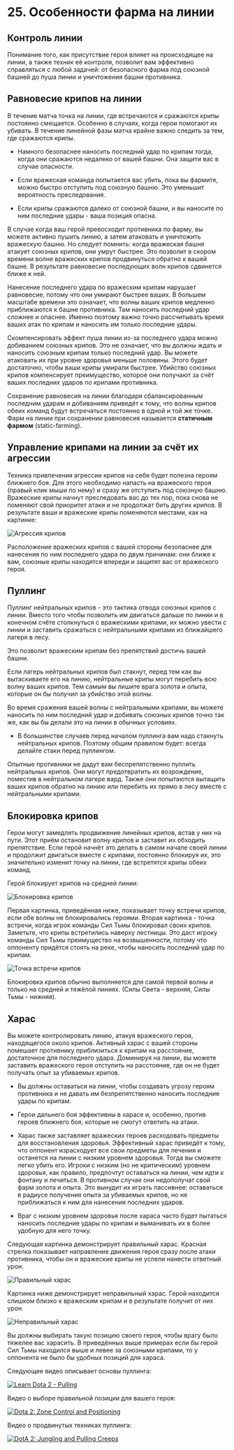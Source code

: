 # 25. Особенности фарма на линии

## Контроль линии

Понимание того, как присутствие героя влияет на происходящее на линии, а также техник её контроля, позволит вам эффективно справляться с любой задачей: от безопасного фарма под союзной башней до пуша линии и уничтожения башни противника.

## Равновесие крипов на линии

В течение матча точка на линии, где встречаются и сражаются крипы постоянно смещается. Особенно в случаях, когда герои помогают их убивать. В течение линейной фазы матча крайне важно следить за тем, где сражаются крипы.

* Намного безопаснее наносить последний удар по крипам тогда, когда они сражаются недалеко от вашей башни. Она защити вас в случае опасности.

* Если вражеская команда попытается вас убить, пока вы фармите, можно быстро отступить под союзную башню. Это уменьшит вероятность преследования.

* Если крипы сражаются далеко от союзной башни, и вы наносите по ним последние удары - ваша позиция опасна.

В случае когда ваш герой превосходит противника по фарму, вы можете активно пушить линию, а затем атаковать и уничтожить вражескую башню. Но следует помнить: когда вражеская башня атакует союзных крипов, они умрут быстрее. Это позволит в скором времени волне вражеских крипов продвинуться обратно к вашей башне. В результате равновесие последующих волн крипов сдвинется ближе к ней.

Нанесение последнего удара по вражеским крипам нарушает равновесие, потому что они умирают быстрее ваших. В большем масштабе времени это означает, что волны ваших крипов медленно приближаются к башне противника. Там наносить последний удар сложнее и опаснее. Именно поэтому важно точно рассчитывать время ваших атак по крипам и наносить им только последние удары.

Скомпенсировать эффект пуша линии из-за последнего удара можно добиванием союзных крипов. Это не означает, что вы должны ждать и наносить союзным крипам только последний удар. Вы можете атаковать их при уровне здоровья меньше половины. Этого будет достаточно, чтобы ваши крипы умирали быстрее. Убийство союзных крипов компенсирует преимущество, которое они получают за счёт ваших последних ударов по крипами противника.

Сохранение равновесия на линии благодаря сбалансированным последним ударам и добиваниям приведёт к тому, что волны крипов обеих команд будут встречаться постоянно в одной и той же точке. Фарм на линии при сохранении равновесия называется **статичным фармом** (static-farming).

## Управление крипами на линии за счёт их агрессии

Техника привлечения агрессии крипов на себя будет полезна героям ближнего боя. Для этого необходимо напасть на вражеского героя (правый клик мыши по нему) и сразу же отступить под союзную башню. Вражеские крипы начнут преследовать вас до тех пор, пока снова не поменяют свой приоритет атаки и не продолжат бить других крипов. В результате ваши и вражеские крипы поменяются местами, как на картинке:

![Агрессия крипов](images/25.1_creep_agro.png)

Расположение вражеских крипов с вашей стороны безопаснее для нанесения по ним последнего удара по двум причинам: они ближе к вам, союзные крипы находятся впереди и защитят вас от вражеского героя.

## Пуллинг

Пуллинг нейтральных крипов - это тактика отвода союзных крипов с линии. Вместо того чтобы позволить им двигаться дальше по линии и в конечном счёте столкнуться с вражескими крипами, их можно увести с линии и заставить сражаться с нейтральными крипами из ближайшего лагеря в лесу.

Это позволит вражеским крипам без препятствий достичь вашей башни.

Если лагерь нейтральных крипов был стакнут, перед тем как вы вытаскиваете его на линию, нейтральные крипы могут перебить всю волну ваших крипов. Тем самым вы лишите врага золота и опыта, которые он бы получил за убийство этой волны.

Во время сражения вашей волны с нейтральными крипами, вы можете наносить по ним последний удар и добивать союзных крипов точно так же, как вы бы делали это на линии в обычных условиях.

* В большинстве случаев перед началом пуллинга вам надо стакнуть нейтральных крипов. Поэтому общим правилом будет: всегда делайте стаки перед пуллингом.

Опытные противники не дадут вам беспрепятственно пуллить нейтральных крипов. Они могут предотвратить их возрождение, поместив в нейтральном лагере вард. Также они попытаются вытащить ваших крипов обратно на линию или перебить их прямо в лесу вместе с нейтральными крипами.

## Блокировка крипов

Герои могут замедлить продвижение линейных крипов, встав у них на пути. Этот приём остановит волну крипов и заставит их обходить препятствие. Если герой начнёт это делать в самом начале своей линии и продолжит двигаться вместе с крипами, постоянно блокируя их, это значительно изменит точку на линии, где встретятся крипы обеих команд.

Герой блокирует крипов на средней линии:

![Блокировка крипов](images/25.2_creep_block.png)

Первая картинка, приведённая ниже, показывает точку встречи крипов, если обе волны не блокировались героями. Вторая картинка - точка встречи, когда игрок команды Сил Тьмы блокировал своих крипов. Заметьте, что крипы встретились наверху лестницы. Это даст игроку команды Сил Тьмы преимущество на возвышенности, потому что оппоненту придётся стоять на реке, чтобы наносить последний удар по крипам.

![Точка встречи крипов](images/25.3_meeting_point.png)

Блокировка крипов обычно выполняется для самой первой волны и только на средней и тяжёлой линиях. (Силы Света - верхняя, Силы Тьмы - нижняя).

## Харас

Вы можете контролировать линию, атакуя вражеского героя, находящегося около крипов. Активный харас с вашей стороны помешает противнику приблизиться к крипам на расстояние, достаточное для последнего удара. Доминируя на линии, вы можете  заставить вражеского героя отступить на расстояние, где он не будет получать опыт за убиваемых крипов.

* Вы должны оставаться на линии, чтобы создавать угрозу героям противника и не давать им безпрепятственно наносить последние удары по крипам.

* Герои дальнего боя эффективны в харасе и, особенно, против героев ближнего боя, которые не смогут ответить на атаки.

* Харас также заставляет вражеских героев расходовать предметы для восстановления здоровья. Эффективный харас приведёт к тому, что оппонент израсходует все свои предметы для лечения и останется на линии с низким уровнем здоровья. Тогда вы сможете  легко убить его. Игроки с низким (но не критическим) уровнем здоровья, как правило, предпочтут оставаться на линии, чем идти к фонтану и лечиться. В противном случае они недополучат свой фарм золота и опыта. Это вынудит их играть пассивнее: оставаться в радиусе получения опыта за убиваемых крипов, но не приближаться к ним для нанесения последних ударов.

* Враг с низким уровнем здоровья после хараса часто будет пытаться наносить последние удары по крипам и выманивать их в более удобную для него точку.

Следующая картинка демонстрирует правильный харас. Красная стрелка показывает направление движения героя сразу после атаки противника, чтобы он и вражеские крипы не успели нанести ответный урон.

![Правильный харас](images/25.4_good_harrasment.png)

Картинка ниже демонстрирует неправильный харас. Герой находится слишком близко к вражеским крипам и в результате получит от них урон.

![Неправильный харас](images/25.5_bad_harrasment.png)

Вы должны выбирать такую позицию своего героя, чтобы врагу было тяжелее вас харасить. В приведённых выше примерах если бы герой Сил Тьмы находился выше и левее за союзными крипами, то у оппонента не было бы удобных позиций для хараса.

Следующее видео описывает основы пуллинга:

[![Learn Dota 2 - Pulling](http://img.youtube.com/vi/KFFu-Q4X9mM/0.jpg)](https://www.youtube.com/watch?v=KFFu-Q4X9mM)

Видео о выборе правильной позиции для вашего героя:

[![Dota 2: Zone Control and Positioning](http://img.youtube.com/vi/9ihVc2swLPQ/0.jpg)](https://www.youtube.com/watch?v=9ihVc2swLPQ)

Видео о продвинутых техниках пуллинга:

[![DotA 2: Jungling and Pulling Creeps](http://img.youtube.com/vi/EWiRPlvad1w/0.jpg)](https://www.youtube.com/watch?v=EWiRPlvad1w)

